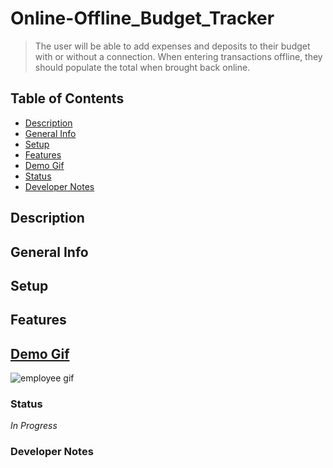 # Online-Offline_Budget_Tracker
> The user will be able to add expenses and deposits to their budget with or without a connection. When entering transactions offline, they should populate the total when brought back online.

## Table of Contents
* [Description](#Description)
* [General Info](#General-Info)
* [Setup](#Setup)
* [Features](#Features)
* [Demo Gif](#Demo-Gif)
* [Status](#Status)
* [Developer Notes](#Developer-Notes)

## Description 


## General Info 


## Setup  
  

## Features


## [Demo Gif](https://drive.google.com/file/d/1DTbWihkMHQ3jdLOgFwuWsx8Jj0PyaVlx/view)
![employee gif](assets/demo.gif)

### Status
_In Progress_

### Developer Notes
